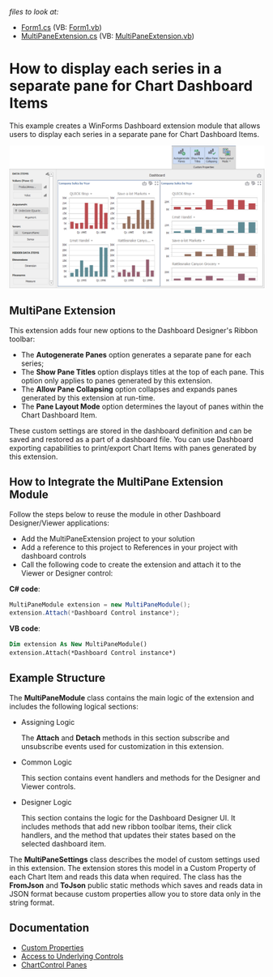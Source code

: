 _files to look at:_

* [Form1.cs](./CS/DesignerSample/Form1.cs) (VB: [Form1.vb](./VB/DesignerSample/Form1.vb))
* [MultiPaneExtension.cs](./CS/MultiPaneExtension/MultiPaneModule.cs) (VB: [MultiPaneExtension.vb](./VB/MultiPaneExtension/MultiPaneModule.vb))

# How to display each series in a separate pane for Chart Dashboard Items  
This example creates a WinForms Dashboard extension module that allows users to display each series in a separate pane for Chart Dashboard Items.

![](images/multi-panes.png)

## MultiPane Extension  
This extension adds four new options to the Dashboard Designer's Ribbon toolbar: 
 - The **Autogenerate Panes** option generates a separate pane for each series;
 - The **Show Pane Titles** option displays titles at the top of each pane. This option only applies to panes generated by this extension.
 - The **Allow Pane Collapsing** option collapses and expands panes generated by this extension at run-time.
 - The **Pane Layout Mode** option determines the layout of panes within the Chart Dashboard Item. 
 
These custom settings are stored in the dashboard definition and can be saved and restored as a part of a dashboard file. You can use Dashboard exporting capabilities to print/export Chart Items with panes generated by this extension.

## How to Integrate the MultiPane  Extension Module  
Follow the steps below to reuse the module in other Dashboard Designer/Viewer applications:

* Add the MultiPaneExtension project to your solution
* Add a reference to this project to References in your project with dashboard controls
* Call the following code to create the extension and attach it to the Viewer or Designer control:

**C# code**:
```csharp
MultiPaneModule extension = new MultiPaneModule();
extension.Attach(*Dashboard Control instance*);
```

**VB code**: 
```vb
Dim extension As New MultiPaneModule()
extension.Attach(*Dashboard Control instance*)
```
   
## Example Structure  
The **MultiPaneModule** class contains the main logic of the extension and includes the following logical sections: 

* Assigning Logic

   The **Attach** and **Detach** methods in this section subscribe and unsubscribe events used for customization in this extension.

* Common Logic

    This section contains event handlers and methods for the Designer and Viewer controls.

* Designer Logic

    This section contains the logic for the Dashboard Designer UI. It includes methods that add new ribbon toolbar items, their click handlers, and the method that updates their states based on the selected dashboard item.

The **MultiPaneSettings** class describes the model of custom settings used in this extension. The extension stores this model in a Custom Property of each Chart Item and reads this data when required. The class has the **FromJson** and **ToJson** public static methods which saves and reads data in JSON format because custom properties allow you to store data only in the string format. 
  

## Documentation  
* [Custom Properties](https://docs.devexpress.com/Dashboard/401595/winforms-designer/custom-properties)
* [Access to Underlying Controls](https://docs.devexpress.com/Dashboard/401095/winforms-designer/access-to-underlying-controls)
* [ChartControl Panes](https://docs.devexpress.com/WindowsForms/5879/controls-and-libraries/chart-control/chart-elements/diagram/panes)
